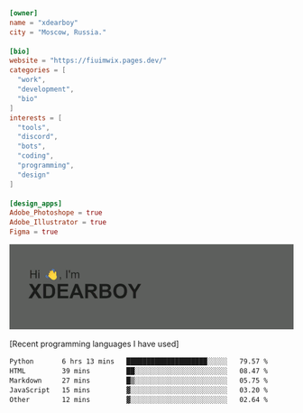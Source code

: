 
```toml
[owner]
name = "xdearboy"
city = "Moscow, Russia."

[bio]
website = "https://fiuimwix.pages.dev/"
categories = [
  "work",
  "development",
  "bio"
]
interests = [
  "tools",
  "discord",
  "bots",
  "coding",
  "programming",
  "design"
]

[design_apps]
Adobe_Photoshope = true
Adobe_Illustrator = true
Figma = true
```

<img src="header.png" alt="xdearboy">

[Recent programming languages I have used]

<!--START_SECTION:waka-->

```txt
Python       6 hrs 13 mins   ████████████████████░░░░░   79.57 %
HTML         39 mins         ██░░░░░░░░░░░░░░░░░░░░░░░   08.47 %
Markdown     27 mins         █▒░░░░░░░░░░░░░░░░░░░░░░░   05.75 %
JavaScript   15 mins         ▓░░░░░░░░░░░░░░░░░░░░░░░░   03.20 %
Other        12 mins         ▓░░░░░░░░░░░░░░░░░░░░░░░░   02.64 %
```

<!--END_SECTION:waka-->
